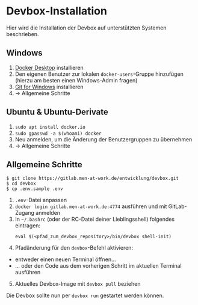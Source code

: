 # Devbox-Installation

Hier wird die Installation der Devbox auf unterstützten Systemen beschrieben.

## Windows

1. [Docker Desktop][1] installieren
2. Den eigenen Benutzer zur lokalen `docker-users`-Gruppe hinzufügen
   (hierzu am besten einen Windows-Admin fragen)
3. [Git for Windows][2] installieren
4. → Allgemeine Schritte

## Ubuntu & Ubuntu-Derivate

1. `sudo apt install docker.io`
2. `sudo gpasswd -a $(whoami) docker`
3. Neu anmelden, um die Änderung der Benutzergruppen zu übernehmen
4. → Allgemeine Schritte

## Allgemeine Schritte

```
$ git clone https://gitlab.men-at-work.de/entwicklung/devbox.git
$ cd devbox
$ cp .env.sample .env
```

1. `.env`-Datei anpassen
2. `docker login gitlab.men-at-work.de:4774` ausführen und mit GitLab-Zugang anmelden
3. In `~/.bashrc` (oder der RC-Datei deiner Lieblingsshell) folgendes eintragen:
   ```
   eval $(<pfad_zum_devbox_repository>/bin/devbox shell-init)
   ```
4. Pfadänderung für den `devbox`-Befehl aktivieren:
  - entweder einen neuen Terminal öffnen...
  - ... oder den Code aus dem vorherigen Schritt im aktuellen Terminal ausführen
5. Aktuelles Devbox-Image mit `devbox pull` beziehen

Die Devbox sollte nun per `devbox run` gestartet werden können.

[1]: https://www.docker.com/products/docker-desktop
[2]: https://gitforwindows.org/
